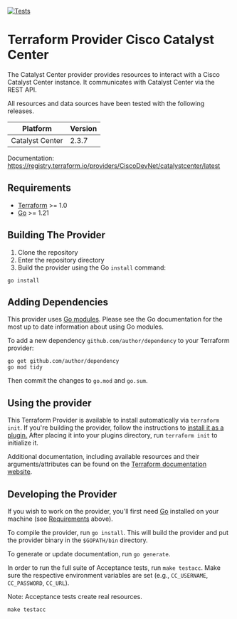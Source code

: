 [![Tests](https://github.com/CiscoDevNet/terraform-provider-catalystcenter/actions/workflows/test.yml/badge.svg)](https://github.com/CiscoDevNet/terraform-provider-catalystcenter/actions/workflows/test.yml)

# Terraform Provider Cisco Catalyst Center

The Catalyst Center provider provides resources to interact with a Cisco Catalyst Center instance. It communicates with Catalyst Center via the REST API.

All resources and data sources have been tested with the following releases.

| Platform        | Version |
| --------------- | ------- |
| Catalyst Center | 2.3.7   |

Documentation: <https://registry.terraform.io/providers/CiscoDevNet/catalystcenter/latest>

## Requirements

- [Terraform](https://www.terraform.io/downloads.html) >= 1.0
- [Go](https://golang.org/doc/install) >= 1.21

## Building The Provider

1. Clone the repository
2. Enter the repository directory
3. Build the provider using the Go `install` command:

```shell
go install
```

## Adding Dependencies

This provider uses [Go modules](https://github.com/golang/go/wiki/Modules).
Please see the Go documentation for the most up to date information about using Go modules.

To add a new dependency `github.com/author/dependency` to your Terraform provider:

```shell
go get github.com/author/dependency
go mod tidy
```

Then commit the changes to `go.mod` and `go.sum`.

## Using the provider

This Terraform Provider is available to install automatically via `terraform init`. If you're building the provider, follow the instructions to
[install it as a plugin.](https://www.terraform.io/docs/plugins/basics.html#installing-a-plugin)
After placing it into your plugins directory,  run `terraform init` to initialize it.

Additional documentation, including available resources and their arguments/attributes can be found on the [Terraform documentation website](https://registry.terraform.io/providers/CiscoDevNet/catalystcenter/latest/docs).

## Developing the Provider

If you wish to work on the provider, you'll first need [Go](http://www.golang.org) installed on your machine (see [Requirements](#requirements) above).

To compile the provider, run `go install`. This will build the provider and put the provider binary in the `$GOPATH/bin` directory.

To generate or update documentation, run `go generate`.

In order to run the full suite of Acceptance tests, run `make testacc`. Make sure the respective environment variables are set (e.g., `CC_USERNAME`, `CC_PASSWORD`, `CC_URL`).

Note: Acceptance tests create real resources.

```shell
make testacc
```
